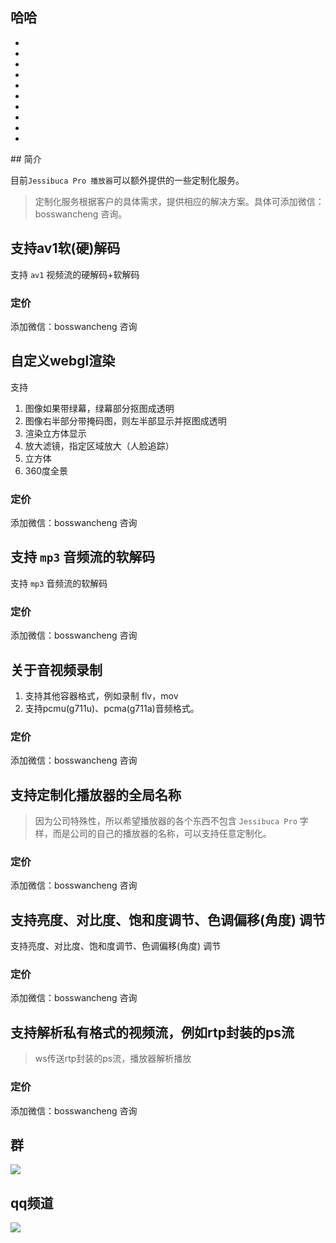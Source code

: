 ## 哈哈
-
-
-
-
-
-
-
-
-
-
<Rice/>
## 简介

目前`Jessibuca Pro 播放器`可以额外提供的一些定制化服务。

> 定制化服务根据客户的具体需求，提供相应的解决方案。具体可添加微信：bosswancheng 咨询。

## 支持av1软(硬)解码

支持 `av1` 视频流的硬解码+软解码

### 定价

添加微信：bosswancheng 咨询

## 自定义webgl渲染

支持
1. 图像如果带绿幕，绿幕部分抠图成透明
2. 图像右半部分带掩码图，则左半部显示并抠图成透明
3. 渲染立方体显示
4. 放大滤镜，指定区域放大（人脸追踪）
5. 立方体
6. 360度全景

### 定价

添加微信：bosswancheng 咨询

## 支持 `mp3` 音频流的软解码

支持 `mp3` 音频流的软解码

### 定价

添加微信：bosswancheng 咨询

## 关于音视频录制

1. 支持其他容器格式，例如录制 flv，mov
2. 支持pcmu(g711u)、pcma(g711a)音频格式。

### 定价

添加微信：bosswancheng 咨询

## 支持定制化播放器的全局名称

> 因为公司特殊性，所以希望播放器的各个东西不包含 `Jessibuca Pro` 字样，而是公司的自己的播放器的名称，可以支持任意定制化。

### 定价

添加微信：bosswancheng 咨询

## 支持亮度、对比度、饱和度调节、色调偏移(角度) 调节

支持亮度、对比度、饱和度调节、色调偏移(角度) 调节

### 定价

添加微信：bosswancheng 咨询

## 支持解析私有格式的视频流，例如rtp封装的ps流

> ws传送rtp封装的ps流，播放器解析播放

### 定价
添加微信：bosswancheng 咨询

## 群

<img src="/public/qrcode.jpeg">

## qq频道
<img src="/public/qq-qrcode.jpg">
